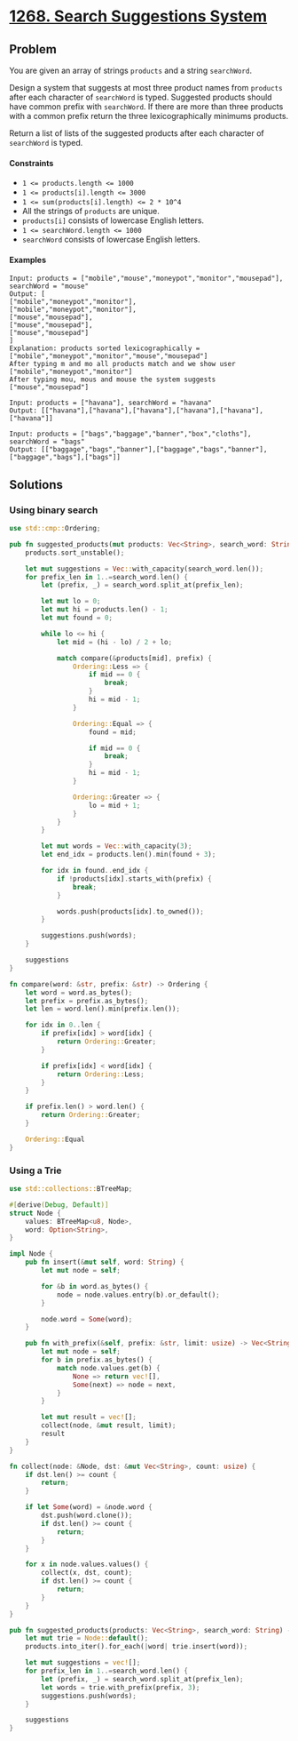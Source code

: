 # [1268. Search Suggestions System](https://leetcode.com/problems/search-suggestions-system/)

## Problem

You are given an array of strings `products` and a string `searchWord`.

Design a system that suggests at most three product names from `products` after
each character of `searchWord` is typed. Suggested products should have common
prefix with `searchWord`. If there are more than three products with a common
prefix return the three lexicographically minimums products.

Return a list of lists of the suggested products after each character
of `searchWord` is typed.

#### Constraints

* `1 <= products.length <= 1000`
* `1 <= products[i].length <= 3000`
* `1 <= sum(products[i].length) <= 2 * 10^4`
* All the strings of `products` are unique.
* `products[i]` consists of lowercase English letters.
* `1 <= searchWord.length <= 1000`
* `searchWord` consists of lowercase English letters.

#### Examples

```text
Input: products = ["mobile","mouse","moneypot","monitor","mousepad"], searchWord = "mouse"
Output: [
["mobile","moneypot","monitor"],
["mobile","moneypot","monitor"],
["mouse","mousepad"],
["mouse","mousepad"],
["mouse","mousepad"]
]
Explanation: products sorted lexicographically = ["mobile","moneypot","monitor","mouse","mousepad"]
After typing m and mo all products match and we show user ["mobile","moneypot","monitor"]
After typing mou, mous and mouse the system suggests ["mouse","mousepad"]
```

```text
Input: products = ["havana"], searchWord = "havana"
Output: [["havana"],["havana"],["havana"],["havana"],["havana"],["havana"]]
```

```text
Input: products = ["bags","baggage","banner","box","cloths"], searchWord = "bags"
Output: [["baggage","bags","banner"],["baggage","bags","banner"],["baggage","bags"],["bags"]]
```

## Solutions

### Using binary search

```rust
use std::cmp::Ordering;

pub fn suggested_products(mut products: Vec<String>, search_word: String) -> Vec<Vec<String>> {
    products.sort_unstable();

    let mut suggestions = Vec::with_capacity(search_word.len());
    for prefix_len in 1..=search_word.len() {
        let (prefix, _) = search_word.split_at(prefix_len);

        let mut lo = 0;
        let mut hi = products.len() - 1;
        let mut found = 0;

        while lo <= hi {
            let mid = (hi - lo) / 2 + lo;

            match compare(&products[mid], prefix) {
                Ordering::Less => {
                    if mid == 0 {
                        break;
                    }
                    hi = mid - 1;
                }

                Ordering::Equal => {
                    found = mid;

                    if mid == 0 {
                        break;
                    }
                    hi = mid - 1;
                }

                Ordering::Greater => {
                    lo = mid + 1;
                }
            }
        }

        let mut words = Vec::with_capacity(3);
        let end_idx = products.len().min(found + 3);

        for idx in found..end_idx {
            if !products[idx].starts_with(prefix) {
                break;
            }

            words.push(products[idx].to_owned());
        }

        suggestions.push(words);
    }

    suggestions
}

fn compare(word: &str, prefix: &str) -> Ordering {
    let word = word.as_bytes();
    let prefix = prefix.as_bytes();
    let len = word.len().min(prefix.len());

    for idx in 0..len {
        if prefix[idx] > word[idx] {
            return Ordering::Greater;
        }

        if prefix[idx] < word[idx] {
            return Ordering::Less;
        }
    }

    if prefix.len() > word.len() {
        return Ordering::Greater;
    }

    Ordering::Equal
}
```

### Using a Trie

```rust
use std::collections::BTreeMap;

#[derive(Debug, Default)]
struct Node {
    values: BTreeMap<u8, Node>,
    word: Option<String>,
}

impl Node {
    pub fn insert(&mut self, word: String) {
        let mut node = self;

        for &b in word.as_bytes() {
            node = node.values.entry(b).or_default();
        }

        node.word = Some(word);
    }

    pub fn with_prefix(&self, prefix: &str, limit: usize) -> Vec<String> {
        let mut node = self;
        for b in prefix.as_bytes() {
            match node.values.get(b) {
                None => return vec![],
                Some(next) => node = next,
            }
        }

        let mut result = vec![];
        collect(node, &mut result, limit);
        result
    }
}

fn collect(node: &Node, dst: &mut Vec<String>, count: usize) {
    if dst.len() >= count {
        return;
    }

    if let Some(word) = &node.word {
        dst.push(word.clone());
        if dst.len() >= count {
            return;
        }
    }

    for x in node.values.values() {
        collect(x, dst, count);
        if dst.len() >= count {
            return;
        }
    }
}

pub fn suggested_products(products: Vec<String>, search_word: String) -> Vec<Vec<String>> {
    let mut trie = Node::default();
    products.into_iter().for_each(|word| trie.insert(word));

    let mut suggestions = vec![];
    for prefix_len in 1..=search_word.len() {
        let (prefix, _) = search_word.split_at(prefix_len);
        let words = trie.with_prefix(prefix, 3);
        suggestions.push(words);
    }

    suggestions
}
```
